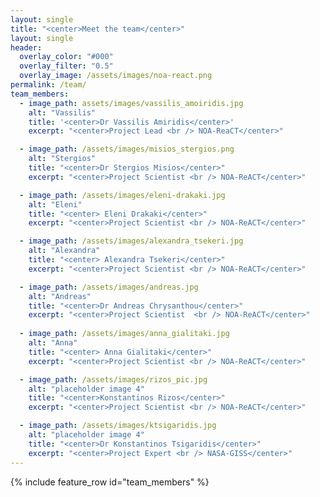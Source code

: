 ```yaml
---
layout: single
title: "<center>Meet the team</center>"
layout: single
header:
  overlay_color: "#000"
  overlay_filter: "0.5"
  overlay_image: /assets/images/noa-react.png
permalink: /team/
team_members:
  - image_path: assets/images/vassilis_amoiridis.jpg
    alt: "Vassilis"
    title: '<center>Dr Vassilis Amiridis</center>'
    excerpt: "<center>Project Lead <br /> NOA-ReaCT</center>"

  - image_path: /assets/images/misios_stergios.png
    alt: "Stergios"
    title: "<center>Dr Stergios Misios</center>"
    excerpt: "<center>Project Scientist <br /> NOA-ReACT</center>"

  - image_path: /assets/images/eleni-drakaki.jpg
    alt: "Eleni"
    title: "<center> Eleni Drakaki</center>"
    excerpt: "<center>Project Scientist <br /> NOA-ReACT</center>"

  - image_path: /assets/images/alexandra_tsekeri.jpg
    alt: "Alexandra"
    title: "<center> Alexandra Tsekeri</center>"
    excerpt: "<center>Project Scientist <br /> NOA-ReACT</center>"

  - image_path: /assets/images/andreas.jpg
    alt: "Andreas"
    title: "<center>Dr Andreas Chrysanthou</center>"
    excerpt: "<center>Project Scientist  <br /> NOA-ReACT</center>"
  
  - image_path: /assets/images/anna_gialitaki.jpg
    alt: "Anna"
    title: "<center> Anna Gialitaki</center>"
    excerpt: "<center>Project Scientist <br /> NOA-ReACT</center>"

  - image_path: /assets/images/rizos_pic.jpg
    alt: "placeholder image 4"
    title: "<center>Konstantinos Rizos</center>"
    excerpt: "<center>Project Scientist <br /> NOA-ReACT</center>"

  - image_path: /assets/images/ktsigaridis.jpg
    alt: "placeholder image 4"
    title: "<center>Dr Konstantinos Tsigaridis</center>"
    excerpt: "<center>Project Expert <br /> NASA-GISS</center>"
---
```



{% include feature_row id="team_members" %}